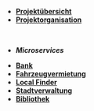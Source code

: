 * [**Projektübersicht**](_einleitung/projektuebersicht)
* [**Projektorganisation**](_einleitung/projektorganisation)

<br>

- ***Microservices***

* [**Bank**](bank/index)
* [**Fahrzeugvermietung**](fahrzeugvermietung/index)
* [**Local Finder**](localfinder/index)
* [**Stadtverwaltung**](stadtverwaltung/index)
* [**Bibliothek**](bibliothek/index)

